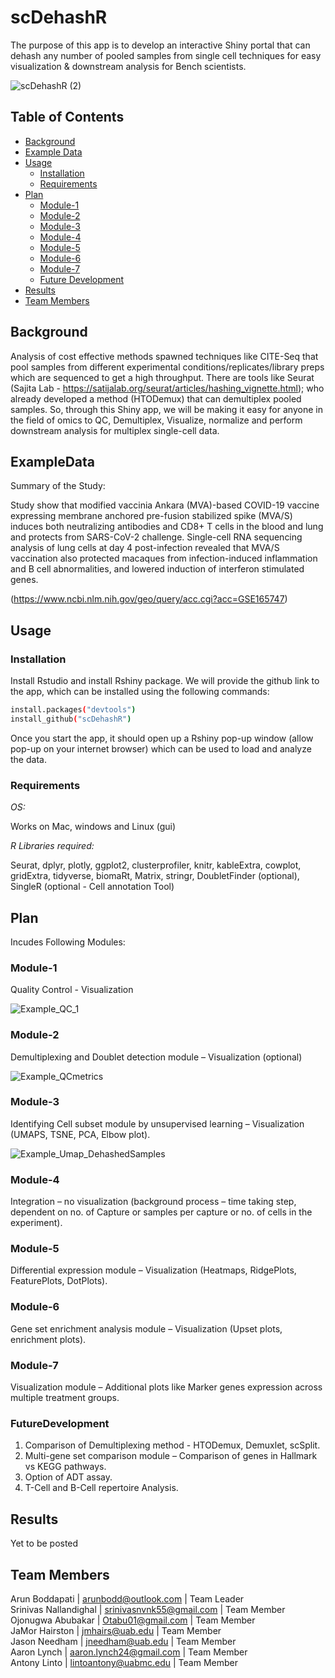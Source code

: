 # scDehashR
The purpose of this app is to develop an interactive Shiny portal that can dehash any number of pooled samples from single cell techniques for easy visualization & downstream analysis for Bench scientists.
 
<p align="center">

 ![scDehashR (2)](https://user-images.githubusercontent.com/22992035/182951623-80e3b41e-1ac9-4f2b-98f5-b8a3aa906573.gif)

</p>

## Table of Contents
 - [Background](#background)
 - [Example Data](#exampledata)
 - [Usage](#usage)
     - [Installation](#installation)
     - [Requirements](#requirements)
 - [Plan](#plan)
     - [Module-1](#module-1)
     - [Module-2](#module-2)
     - [Module-3](#module-3)
     - [Module-4](#module-4)
     - [Module-5](#module-5)
     - [Module-6](#module-6)
     - [Module-7](#module-7)
     - [Future Development](#futuredevelopment)
 - [Results](#results)
 - [Team Members](#team-members)

## Background

Analysis of cost effective methods spawned techniques like CITE-Seq that pool samples from different experimental conditions/replicates/library preps which are sequenced to get a high throughput. There are tools like Seurat (Sajita Lab - https://satijalab.org/seurat/articles/hashing_vignette.html); who already developed a method (HTODemux) that can demultiplex pooled samples. So, through this Shiny app, we will be making it easy for anyone in the field of omics to QC, Demultiplex, Visualize, normalize and perform downstream analysis for multiplex single-cell data.


## ExampleData

Summary of the Study:

Study show that modified vaccinia Ankara (MVA)-based COVID-19 vaccine expressing membrane anchored pre-fusion stabilized spike (MVA/S) induces both neutralizing antibodies and CD8+ T cells in the blood and lung and protects from SARS-CoV-2 challenge. Single-cell RNA sequencing analysis of lung cells at day 4 post-infection revealed that MVA/S vaccination also protected macaques from infection-induced inflammation and B cell abnormalities, and lowered induction of interferon stimulated genes.

(https://www.ncbi.nlm.nih.gov/geo/query/acc.cgi?acc=GSE165747)

## Usage

### Installation

Install Rstudio and install Rshiny package. We will provide the github link to the app, which can be installed using the following commands:

```sh
install.packages("devtools")
install_github("scDehashR")
```
Once you start the app, it should open up a Rshiny pop-up window (allow pop-up on your internet browser) which can be used to load and analyze the data.

### Requirements

*OS:*

Works on Mac, windows and Linux (gui)

*R Libraries required:*

Seurat, dplyr, plotly, ggplot2, clusterprofiler, knitr, kableExtra, cowplot, gridExtra, tidyverse, biomaRt, Matrix, stringr, DoubletFinder (optional), SingleR (optional - Cell annotation Tool)  

## Plan

Incudes Following Modules:

### Module-1

Quality Control - Visualization  

<p align="center">
 
 ![Example_QC_1](https://user-images.githubusercontent.com/22992035/182963897-e8983b6c-b3bb-4d63-b1e6-72d8815e73bf.png)

</p>

### Module-2

Demultiplexing and Doublet detection module – Visualization (optional)  

<p align="center">
 
 ![Example_QCmetrics](https://user-images.githubusercontent.com/22992035/182962598-05e561c1-576f-4c46-8b49-225029d37d9c.png)  
 
</p>


### Module-3 

Identifying Cell subset module by unsupervised learning – Visualization (UMAPS, TSNE, PCA, Elbow plot).  

<p align="center">

![Example_Umap_DehashedSamples](https://user-images.githubusercontent.com/22992035/182963974-89006d82-b05b-47ae-a070-a2141c8199e4.png)

</p>

### Module-4 

Integration – no visualization (background process – time taking step, dependent on no. of Capture or samples per capture or no. of cells in the experiment).  

### Module-5 

Differential expression module – Visualization (Heatmaps, RidgePlots, FeaturePlots, DotPlots).  

### Module-6

Gene set enrichment analysis module – Visualization (Upset plots, enrichment plots).  

### Module-7

Visualization module – Additional plots like Marker genes expression across multiple treatment groups.  

### FutureDevelopment

1. Comparison of Demultiplexing method - HTODemux, Demuxlet, scSplit.    
2. Multi-gene set comparison module – Comparison of genes in Hallmark vs KEGG pathways.  
3. Option of ADT assay.  
4. T-Cell and B-Cell repertoire Analysis.  

## Results

Yet to be posted

## Team Members

Arun Boddapati | arunbodd@outlook.com | Team Leader  
Srinivas Nallandighal | srinivasnvnk55@gmail.com | Team Member  
Ojonugwa Abubakar | Otabu01@gmail.com | Team Member  
JaMor Hairston | jmhairs@uab.edu | Team Member  
Jason Needham | jneedham@uab.edu | Team Member  
Aaron Lynch | aaron.lynch24@gmail.com | Team Member  
Antony Linto | lintoantony@uabmc.edu | Team Member  
